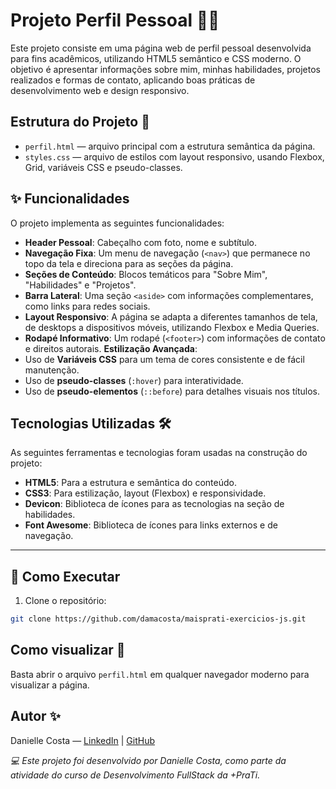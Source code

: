 # Projeto Perfil Pessoal 👩‍💻

Este projeto consiste em uma página web de perfil pessoal desenvolvida para fins acadêmicos, utilizando HTML5 semântico e CSS moderno. O objetivo é apresentar informações sobre mim, minhas habilidades, projetos realizados e formas de contato, aplicando boas práticas de desenvolvimento web e design responsivo.

## Estrutura do Projeto 📁

- `perfil.html` — arquivo principal com a estrutura semântica da página.
- `styles.css` — arquivo de estilos com layout responsivo, usando Flexbox, Grid, variáveis CSS e pseudo-classes.

## ✨ Funcionalidades

O projeto implementa as seguintes funcionalidades:

- **Header Pessoal**: Cabeçalho com foto, nome e subtítulo.  
- **Navegação Fixa**: Um menu de navegação (`<nav>`) que permanece no topo da tela e direciona para as seções da página.  
- **Seções de Conteúdo**: Blocos temáticos para "Sobre Mim", "Habilidades" e "Projetos".  
- **Barra Lateral**: Uma seção `<aside>` com informações complementares, como links para redes sociais.  
- **Layout Responsivo**: A página se adapta a diferentes tamanhos de tela, de desktops a dispositivos móveis, utilizando Flexbox e Media Queries.  
- **Rodapé Informativo**: Um rodapé (`<footer>`) com informações de contato e direitos autorais.
**Estilização Avançada**:  
- Uso de **Variáveis CSS** para um tema de cores consistente e de fácil manutenção.  
- Uso de **pseudo-classes** (`:hover`) para interatividade.  
- Uso de **pseudo-elementos** (`::before`) para detalhes visuais nos títulos.  


## Tecnologias Utilizadas 🛠️

As seguintes ferramentas e tecnologias foram usadas na construção do projeto:

- **HTML5**: Para a estrutura e semântica do conteúdo.  
- **CSS3**: Para estilização, layout (Flexbox) e responsividade.  
- **Devicon**: Biblioteca de ícones para as tecnologias na seção de habilidades.  
- **Font Awesome**: Biblioteca de ícones para links externos e de navegação.

---

## 🚀 Como Executar

1. Clone o repositório:

```bash
git clone https://github.com/damacosta/maisprati-exercicios-js.git
```

## Como visualizar 👀

Basta abrir o arquivo `perfil.html` em qualquer navegador moderno para visualizar a página.

## Autor ✨

Danielle Costa — [LinkedIn](https://www.linkedin.com/in/daniellecostadev/) | [GitHub](https://github.com/damacosta)

*💻 Este projeto foi desenvolvido por Danielle Costa, como parte da atividade do curso de Desenvolvimento FullStack da +PraTi.*
